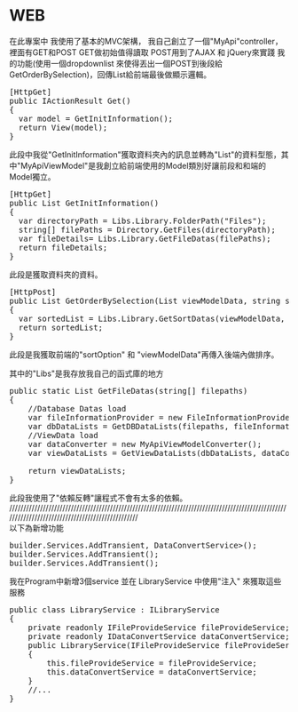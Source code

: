 # WEB

在此專案中 我使用了基本的MVC架構，
我自己創立了一個"MyApi"controller，裡面有GET和POST
GET做初始值得讀取
POST用到了AJAX 和 jQuery來實踐 我的功能(使用一個dropdownlist 來使得丟出一個POST到後段給 GetOrderBySelection)，回傳List<MyApiViewModel>給前端最後做顯示邏輯。
<pre>
[HttpGet]  
public IActionResult Get()  
{  
  var model = GetInitInformation();  
  return View(model);   
}  
</pre>
此段中我從"GetInitInformation"獲取資料夾內的訊息並轉為"List<MyApiViewModel>"的資料型態，其中"MyApiViewModel"是我創立給前端使用的Model類別好讓前段和和端的Model獨立。
<pre>
[HttpGet]
public List<MyApiViewModel> GetInitInformation()
{
  var directoryPath = Libs.Library.FolderPath("Files");
  string[] filePaths = Directory.GetFiles(directoryPath);
  var fileDetails= Libs.Library.GetFileDatas(filePaths);
  return fileDetails;
}
</pre>
此段是獲取資料夾的資料。
<pre>
[HttpPost]
public List<MyApiViewModel> GetOrderBySelection(List<MyApiViewModel> viewModelData, string sortOption)
{
  var sortedList = Libs.Library.GetSortDatas(viewModelData, sortOption);
  return sortedList;
}
</pre>
此段是我獲取前端的"sortOption" 和 "viewModelData"再傳入後端內做排序。

其中的"Libs"是我存放我自己的函式庫的地方
<pre>
public static List<MyApiViewModel> GetFileDatas(string[] filepaths)
{
    //Database Datas load
    var fileInformationProvider = new FileInformationProvider();
    var dbDataLists = GetDBDataLists(filepaths, fileInformationProvider);
    //ViewData load
    var dataConverter = new MyApiViewModelConverter();
    var viewDataLists = GetViewDataLists(dbDataLists, dataConverter);

    return viewDataLists;
}
</pre>
此段我使用了"依賴反轉"讓程式不會有太多的依賴。
/////////////////////////////////////////////////////////////////////////////////////////////////////////////////////////////////////////////////  
以下為新增功能
<pre>
builder.Services.AddTransient<IDataConvertService<Datas,MyApiViewModel>, DataConvertService>();
builder.Services.AddTransient<IFileProvideService, FileProvideService>();
builder.Services.AddTransient<ILibraryService, LibraryService>();
</pre>
我在Program中新增3個service 並在 LibraryService 中使用"注入" 來獲取這些服務
<pre>
public class LibraryService : ILibraryService
{
    private readonly IFileProvideService fileProvideService;
    private readonly IDataConvertService<Datas, MyApiViewModel> dataConvertService;
    public LibraryService(IFileProvideService fileProvideService,IDataConvertService<Datas,MyApiViewModel> dataConvertService) 
    {
        this.fileProvideService = fileProvideService;
        this.dataConvertService = dataConvertService;
    }
    //...
}
</pre
